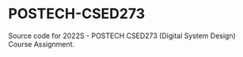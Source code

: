 # POSTECH-CSED273
Source code for 2022S - POSTECH CSED273 (Digital System Design) Course Assignment.
